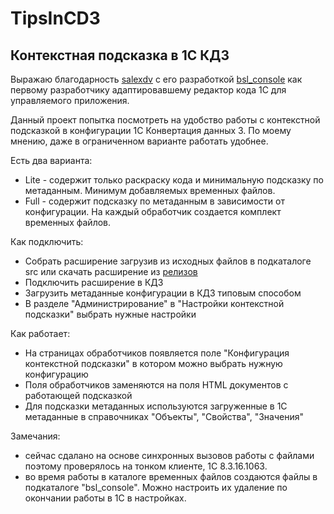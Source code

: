 # TipsInCD3

## Контекстная подсказка в 1С КД3

Выражаю благодарность [salexdv](https://github.com/salexdv) с его разработкой [bsl_console](https://github.com/salexdv/bsl_console) как первому разработчику адаптировавшему редактор кода 1С для управляемого приложения.

Данный проект попытка посмотреть на удобство работы с контекстной подсказкой в конфигурации 1С Конвертация данных 3. По моему мнению, даже в ограниченном варианте работать удобнее.

Есть два варианта:

- Lite - содержит только раскраску кода и минимальную подсказку по метаданным. Минимум добавляемых временных файлов.
- Full - содержит подсказку по метаданным в зависимости от конфигурации. На каждый обработчик создается комплект временных файлов.

Как подключить:

- Собрать расширение загрузив из исходных файлов в подкаталоге src или скачать расширение из [релизов](https://github.com/GenVP/TipsInCD3/releases)
- Подключить расширение в КД3
- Загрузить метаданные конфигурации в КД3 типовым способом
- В разделе "Администрирование" в "Настройки контекстной подсказки" выбрать нужные настройки

Как работает:

- На страницах обработчиков появляется поле "Конфигурация контекстной подсказки" в котором можно выбрать нужную конфигурацию
- Поля обработчиков заменяются на поля HTML документов с работающей подсказкой
- Для подсказки метаданных используются загруженные в 1С метаданные в справочниках "Объекты", "Свойства", "Значения"

Замечания:

- сейчас сдалано на основе синхронных вызовов работы с файлами поэтому проверялось на тонком клиенте, 1С 8.3.16.1063.
- во время работы в каталоге временных файлов создаются файлы в подкаталоге "bsl_console". Можно настроить их удаление по окончании работы в 1С в настройках.
